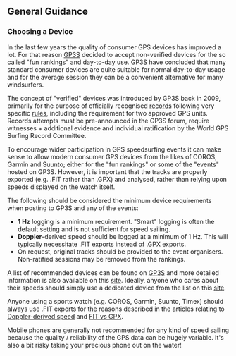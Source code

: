 ## General Guidance

### Choosing a Device

In the last few years the quality of consumer GPS devices has improved a lot. For that reason [GP3S](https://www.gps-speedsurfing.com/default.aspx?mnu=item&item=GPSInfo) decided to accept non-verified devices for the so called "fun rankings" and day-to-day use. GP3S have concluded that many standard consumer devices are quite suitable for normal day-to-day usage and for the average session they can be a convenient alternative for many windsurfers. 

The concept of "verified" devices was introduced by GP3S back in 2009, primarily for the purpose of officially recognised [records](https://www.gps-speedsurfing.com/default.aspx?mnu=forum&forum=193) following very specific [rules](https://www.gps-speedsurfing.com/media/uploadimages/GPS_record_Rules%20VA1%202009-09-01.pdf), including the requirement for two approved GPS units. Records attempts must be pre-announced in the GP3S forum, require witnesses + additional evidence and individual ratification by the World GPS Surfing Record Committee.  

To encourage wider participation in GPS speedsurfing events it can make sense to allow modern consumer GPS devices from the likes of COROS, Garmin and Suunto; either for the "fun rankings" or some of the "events" hosted on GP3S. However, it is important that the tracks are properly exported (e.g. .FIT rather than .GPX) and analysed, rather than relying upon speeds displayed on the watch itself.

The following should be considered the minimum device requirements when posting to GP3S and any of the events:

- **1 Hz** logging is a minimum requirement. "Smart" logging is often the default setting and is not sufficient for speed sailing.
- **Doppler**-derived speed should be logged at a minimum of 1 Hz. This will typically necessitate .FIT exports instead of .GPX exports.
- On request, original tracks should be provided to the event organisers. Non-ratified sessions may be removed from the rankings.

A list of recommended devices can be found on [GP3S](https://www.gps-speedsurfing.com/default.aspx?mnu=item&item=GPSInfo) and more detailed information is also available on this [site](../devices/README.md). Ideally, anyone who cares about their speeds should simply use a dedicated device from the list on this [site](../devices/README.md).

Anyone using a sports watch (e.g. COROS, Garmin, Suunto, Timex) should always use .FIT exports for the reasons described in the articles relating to [Doppler-derived speed](doppler-speed.md) and [FIT vs GPX](fit-vs-gpx.md).

Mobile phones are generally not recommended for any kind of speed sailing because the quality / reliability of the GPS data can be hugely variable. It's also a bit risky taking your precious phone out on the water!

